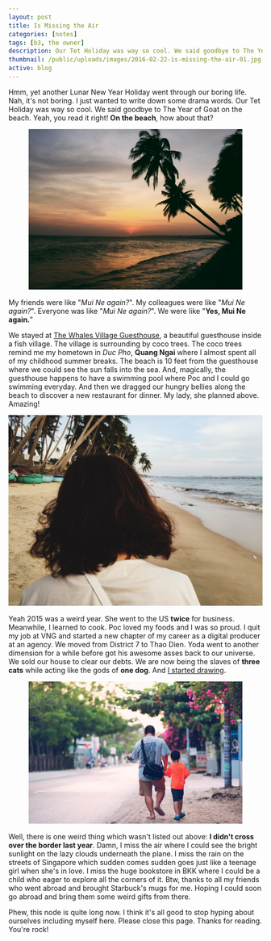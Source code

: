 ```yaml
---
layout: post
title: Is Missing the Air
categories: [notes]
tags: [b3, the owner]
description: Our Tet Holiday was way so cool. We said goodbye to The Year of Goat on beach. Yeah, you read it right! On the beach, how about that?
thumbnail: /public/uploads/images/2016-02-22-is-missing-the-air-01.jpg
active: blog
---
```



Hmm, yet another Lunar New Year Holiday went through our boring life. Nah, it's not boring. I just wanted to write down some drama words. Our Tet Holiday was way so cool. We said goodbye to The Year of Goat on the beach. Yeah, you read it right! __On the beach__, how about that?
<!--more-->

<figure class="fullwidth"><img src="/public/uploads/images/2016-02-22-is-missing-the-air-01.jpg" alt="Long time no see the sun falls into the sea"></figure>

My friends were like "_Mui Ne again?_". My colleagues were like "_Mui Ne again?_". Everyone was like "_Mui Ne again?_". We were like "__Yes, Mui Ne again.__"

We stayed at [The Whales Village Guesthouse](https://www.agoda.com/lang-ca-voi-the-whales-village-guesthouse/hotel/phan-thiet-vn.html), a beautiful guesthouse inside a fish village. The village is surrounding by coco trees. The coco trees remind me my hometown in _Duc Pho_, __Quang Ngai__ where I almost spent all of my childhood summer breaks. The beach is 10 feet from the guesthouse where we could see the sun falls into the sea. And, magically, the guesthouse happens to have a swimming pool where Poc and I could go swimming everyday. And then we dragged our hungry bellies along the beach to discover a new restaurant for dinner. My lady, she planned above. Amazing!

![She](/public/uploads/images/2016-02-22-is-missing-the-air-02.jpg "She")

Yeah 2015 was a weird year. She went to the US __twice__ for business. Meanwhile, I learned to cook. Poc loved my foods and I was so proud. I quit my job at VNG and started a new chapter of my career as a digital producer at an agency. We moved from District 7 to Thao Dien. Yoda went to another dimension for a while before got his awesome asses back to our universe. We sold our house to clear our debts. We are now being the slaves of __three cats__ while acting like the gods of __one dog__. And [I started drawing](http://ducban.com/facts/2016/01/20/this-is-us/).

<figure class="fullwidth"><img src="/public/uploads/images/2016-02-22-is-missing-the-air-03.jpg" alt="I don't dance but I love to move my happy feet on the road"></figure>

Well, there is one weird thing which wasn't listed out above: __I didn't cross over the border last year__. Damn, I miss the air where I could see the bright sunlight on the lazy clouds underneath the plane. I miss the rain on the streets of Singapore which sudden comes sudden goes just like a teenage girl when she's in love. I miss the huge bookstore in BKK where I could be a child who eager to explore all the corners of it. Btw, thanks to all my friends who went abroad and brought Starbuck's mugs for me. Hoping I could soon go abroad and bring them some weird gifts from there.

Phew, this node is quite long now. I think it's all good to stop hyping about ourselves including myself here. Please close this page. Thanks for reading. You're rock!
